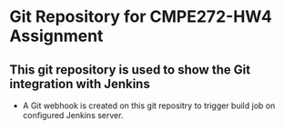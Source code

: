 # Git Repository for CMPE272-HW4 Assignment

## This git repository is used to show the Git integration with Jenkins

- A Git webhook is created on this git repositry to trigger build job on configured Jenkins server. 


